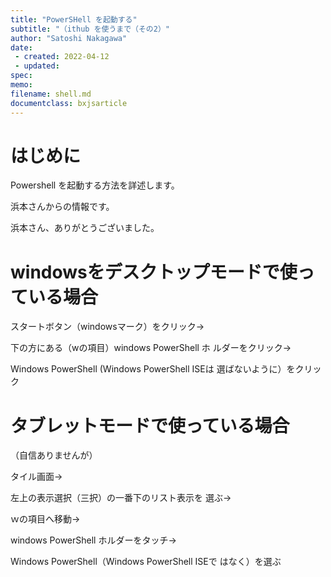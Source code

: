 ```yaml
---
title: "PowerSHell を起動する"
subtitle: "（ithub を使うまで（その2）"
author: "Satoshi Nakagawa"
date:
 - created: 2022-04-12
 - updated: 
spec: 
memo: 
filename: shell.md
documentclass: bxjsarticle
---
```


# はじめに

Powershell を起動する方法を詳述します。

浜本さんからの情報です。

浜本さん、ありがとうございました。

# windowsをデスクトップモードで使っている場合

スタートボタン（windowsマーク）をクリック→

下の方にある（wの項目）windows PowerShell ホ
ルダーをクリック→

Windows PowerShell (Windows PowerShell ISEは
選ばないように）をクリック


# タブレットモードで使っている場合
（自信ありませんが）


タイル画面→

左上の表示選択（三択）の一番下のリスト表示を
選ぶ→

ｗの項目へ移動→

windows PowerShell ホルダーをタッチ→

Windows PowerShell（Windows PowerShell ISEで
はなく）を選ぶ


